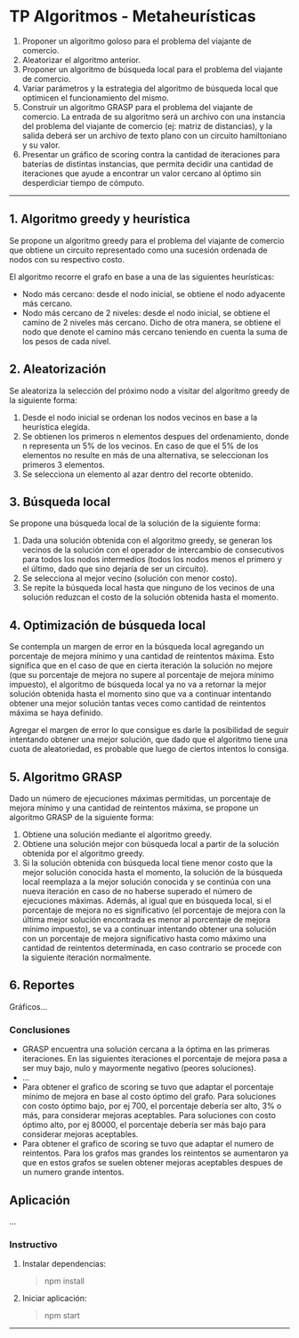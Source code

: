 # TP Algoritmos - Metaheurísticas

1. Proponer un algoritmo goloso para el problema del viajante de comercio.
2. Aleatorizar el algoritmo anterior.
3. Proponer un algoritmo de búsqueda local para el problema del viajante de comercio.
4. Variar parámetros y la estrategia del algoritmo de búsqueda local que optimicen el funcionamiento del mismo.
5. Construir un algoritmo GRASP para el problema del viajante de comercio. La entrada de su algoritmo será un
   archivo con una instancia del problema del viajante de comercio (ej: matriz de distancias), y la salida deberá ser
   un archivo de texto plano con un circuito hamiltoniano y su valor.
6. Presentar un gráfico de scoring contra la cantidad de iteraciones para baterías de distintas instancias, que permita
   decidir una cantidad de iteraciones que ayude a encontrar un valor cercano al óptimo sin desperdiciar tiempo de
   cómputo.

---

## 1. Algoritmo greedy y heurística
Se propone un algoritmo greedy para el problema del viajante de comercio que obtiene un circuito representado como una sucesión ordenada de nodos con su respectivo costo.

El algoritmo recorre el grafo en base a una de las siguientes heurísticas:

-  Nodo más cercano:
desde el nodo inicial, se obtiene el nodo adyacente más cercano.
- Nodo más cercano de 2 niveles:
desde el nodo inicial, se obtiene el camino de 2 niveles más cercano. Dicho de otra manera, se obtiene el nodo que denote el camino más cercano teniendo en cuenta la suma de los pesos de cada nivel.

## 2. Aleatorización

Se aleatoriza la selección del próximo nodo a visitar del algoritmo greedy de la siguiente forma:

1. Desde el nodo inicial se ordenan los nodos vecinos en base a la heurística elegida.
2. Se obtienen los primeros n elementos despues del ordenamiento, donde n representa un 5% de los vecinos. En caso de que el 5% de los elementos no resulte en más de una alternativa, se seleccionan los primeros 3 elementos.
3. Se selecciona un elemento al azar dentro del recorte obtenido.

## 3. Búsqueda local

Se propone una búsqueda local de la solución de la siguiente forma:
1. Dada una solución obtenida con el algoritmo greedy, se generan los vecinos de la solución con el operador de intercambio de consecutivos para todos los nodos intermedios (todos los nodos menos el primero y el último, dado que sino dejaría de ser un circuito).
2. Se selecciona al mejor vecino (solución con menor costo).
3. Se repite la búsqueda local hasta que ninguno de los vecinos de una solución reduzcan el costo de la solución obtenida hasta el momento.

## 4. Optimización de búsqueda local

Se contempla un margen de error en la búsqueda local agregando un porcentaje de mejora mínimo y una cantidad de reintentos máxima. Esto significa que en el caso de que en cierta iteración la solución no mejore (que su porcentaje de mejora no supere al porcentaje de mejora mínimo impuesto), el algoritmo de búsqueda local ya no va a retornar la mejor solución obtenida hasta el momento sino que va a continuar intentando obtener una mejor solución tantas veces como cantidad de reintentos máxima se haya definido.

Agregar el margen de error lo que consigue es darle la posibilidad de seguir intentando obtener una mejor solución, que dado que el algoritmo tiene una cuota de aleatoriedad, es probable que luego de ciertos intentos lo consiga.

## 5. Algoritmo GRASP

Dado un número de ejecuciones máximas permitidas, un porcentaje de mejora mínimo y una cantidad de reintentos máxima, se propone un algoritmo GRASP de la siguiente forma:
1. Obtiene una solución mediante el algoritmo greedy.
2. Obtiene una solución mejor con búsqueda local a partir de la solución obtenida por el algoritmo greedy.
3. Si la solución obtenida con búsqueda local tiene menor costo que la mejor solución conocida hasta el momento, la solución de la búsqueda local reemplaza a la mejor solución conocida y se continúa con una nueva iteración en caso de no haberse superado el número de ejecuciones máximas.
Además, al igual que en búsqueda local, si el porcentaje de mejora no es significativo (el porcentaje de mejora con la última mejor solución encontrada es menor al porcentaje de mejora mínimo impuesto), se va a continuar intentando obtener una solución con un porcentaje de mejora significativo hasta como máximo una cantidad de reintentos determinada, en caso contrario se procede con la siguiente iteración normalmente.

## 6. Reportes

Gráficos...

### Conclusiones

- GRASP encuentra una solución cercana a la óptima en las primeras iteraciones. En las siguientes iteraciones el porcentaje de mejora pasa a ser muy bajo, nulo y mayormente negativo (peores soluciones).
- ... 
- Para obtener el grafico de scoring se tuvo que adaptar el porcentaje mínimo de mejora en base al costo óptimo del grafo.
Para soluciones con costo óptimo bajo, por ej 700, el porcentaje debería ser alto, 3% o más, para considerar mejoras aceptables.
Para soluciones con costo óptimo alto, por ej 80000, el porcentaje debería ser más bajo para considerar mejoras aceptables.
- Para obtener el grafico de scoring se tuvo que adaptar el numero de reintentos.
Para los grafos mas grandes los reintentos se aumentaron ya que en estos grafos se suelen obtener mejoras aceptables despues de un numero grande intentos.

## Aplicación

...

### Instructivo

1. Instalar dependencias:
   >npm install
2. Iniciar aplicación:
   >npm start

---